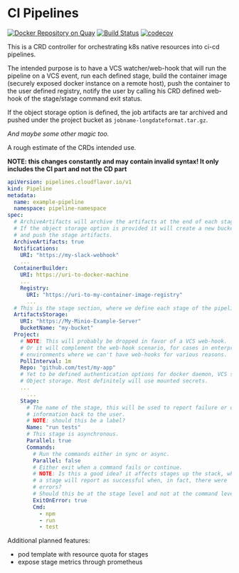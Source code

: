 # CI Pipelines
[![Docker Repository on Quay](https://quay.io/repository/cloudflavor/pipelines/status "Docker Repository on Quay")](https://quay.io/repository/cloudflavor/pipelines)
[![Build Status](https://travis-ci.org/PI-Victor/pipelines.svg?branch=master)](https://travis-ci.org/PI-Victor/pipelines)
[![codecov](https://codecov.io/gh/PI-Victor/pipelines/branch/master/graph/badge.svg)](https://codecov.io/gh/PI-Victor/pipelines)  

This is a CRD controller for orchestrating k8s native resources into ci-cd
pipelines.  

The intended purpose is to have a VCS watcher/web-hook that will run the
pipeline on a VCS event, run each defined stage, build the container image
(securely exposed docker instance on a remote host), push the container to the
user defined registry, notify the user by calling his CRD defined web-hook of
the stage/stage command exit status.  

If the object storage option is defined, the job artifacts are tar archived and
pushed under the project bucket as `jobname-longdateformat.tar.gz`.

 *And maybe some other magic too.*  


A rough estimate of the CRDs intended use.  

**NOTE: this changes constantly and may contain invalid syntax!
It only includes the CI part and not the CD part**

```yaml
apiVersion: pipelines.cloudflavor.io/v1
kind: Pipeline
metadata:
  name: example-pipeline
  namespace: pipeline-namespace
spec:
  # ArchiveArtifacts will archive the artifacts at the end of each stage.
  # If the object storage option is provided it will create a new bucket
  # and push the stage artifacts.
  ArchiveArtifacts: true
  Notifications:
    URI: "https://my-slack-webhook"
    ...
  ContainerBuilder:
    URI: https://uri-to-docker-machine
    ...
    Registry:
      URI: "https://uri-to-my-container-image-registry"
      ...
  # This is the stage section, where we define each stage of the pipeline.
  ArtifactsStorage:
    URI: "https://My-Minio-Example-Server"
    BucketName: "my-bucket"
  Project:
    # NOTE: This will probably be dropped in favor of a VCS web-hook.  
    # Or it will complement the web-hook scenario, for cases in enterprise
    # environments where we can't have web-hooks for various reasons.
    PollInterval: 1m
    Repo: "github.com/test/my-app"
    # Yet to be defined authentication options for docker daemon, VCS server
    # Object storage. Most definitely will use mounted secrets.
    ...
      ...
    Stage:
      # The name of the stage, this will be used to report failure or other
      # information back to the user.
      # NOTE: should this be a label?
      Name: "run tests"
      # This stage is asynchronous.
      Parallel: true
      Commands:
        # Run the commands either in sync or async.
        Parallel: false
        # Either exit when a command fails or continue.
        # NOTE: Is this a good idea? it affects stages up the stack, where
        # a stage will report as successful when, in fact, there were
        # errors?
        # Should this be at the stage level and not at the command level
        ExitOnError: true
        Cmd:
          - npm
          - run
          - test
```


Additional planned features:  
* pod template with resource quota for stages
* expose stage metrics through prometheus
